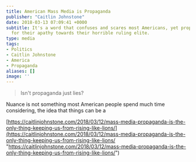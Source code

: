 ```yaml
---
title: American Mass Media is Propaganda
publisher: "Caitlin Johnstone"
date: 2018-03-13 07:09:41 +0000
subtitle: It's a word that confuses and scares most Americans, yet propaganda is responsible
  for their apathy towards their horrible ruling elite.
type: media
tags:
- Politics
- Caitlin Johnstone
- America
- Propaganda
aliases: []
image: ''
---
```


> Isn't propaganda just lies?

Nuance is not something most American people spend much time considering, the idea that things can be a

[https://caitlinjohnstone.com/2018/03/12/mass-media-propaganda-is-the-only-thing-keeping-us-from-rising-like-lions/](https://caitlinjohnstone.com/2018/03/12/mass-media-propaganda-is-the-only-thing-keeping-us-from-rising-like-lions/ "https://caitlinjohnstone.com/2018/03/12/mass-media-propaganda-is-the-only-thing-keeping-us-from-rising-like-lions/")
